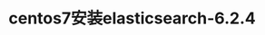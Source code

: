 centos7安装elasticsearch-6.2.4
================================================================================

